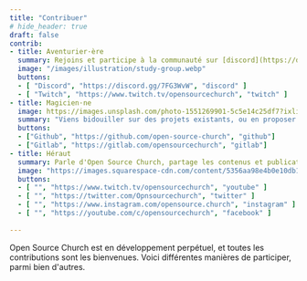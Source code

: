 ```yaml
---
title: "Contribuer"
# hide_header: true
draft: false
contrib:
- title: Aventurier·ère
  summary: Rejoins et participe à la communauté sur [discord](https://discord.gg/7FG3WvW) / [twitch](https://www.twitch.tv/opensourcechurch).
  image: "/images/illustration/study-group.webp"
  buttons:
  - [ "Discord", "https://discord.gg/7FG3WvW", "discord" ]
  - [ "Twitch", "https://www.twitch.tv/opensourcechurch", "twitch" ]
- title: Magicien·ne
  image: https://images.unsplash.com/photo-1551269901-5c5e14c25df7?ixlib=rb-1.2.1&ixid=MnwxMjA3fDB8MHxwaG90by1wYWdlfHx8fGVufDB8fHx8&auto=format&fit=crop&w=2069&q=80
  summary: "Viens bidouiller sur des projets existants, ou en proposer des nouveaux."
  buttons: 
  - ["Github", "https://github.com/open-source-church", "github"]
  - ["Gitlab", "https://gitlab.com/opensourcechurch", "gitlab"]
- title: Héraut
  summary: Parle d'Open Source Church, partage les contenus et publications.
  image: "https://images.squarespace-cdn.com/content/5356aa98e4b0e10db1993391/1398260977324-SH1KA6R0KAHERUP5BGZS/Centaurs-Herald.jpg?content-type=image%2Fjpeg"
  buttons:
  - [ "", "https://www.twitch.tv/opensourcechurch", "youtube" ]
  - [ "", "https://twitter.com/Opnsourcechurch", "twitter" ]
  - [ "", "https://www.instagram.com/opensource.church", "instagram" ]
  - [ "", "https://youtube.com/c/opensourcechurch", "facebook" ]
  
---
```

Open Source Church est en développement perpétuel, et toutes les contributions sont les bienvenues.
Voici différentes manières de participer, parmi bien d'autres.